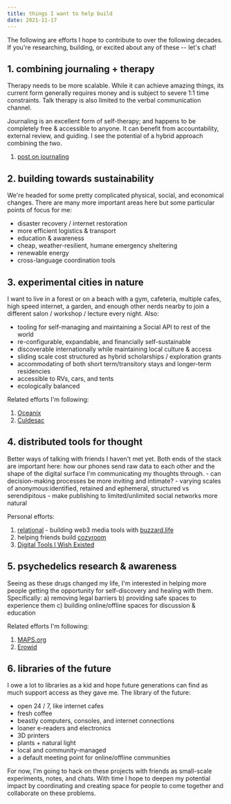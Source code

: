 ```yaml
---
title: things I want to help build
date: 2021-11-17
---
```


The following are efforts I hope to contribute to over the following decades. If you're researching, building, or excited about any of these -- let's chat!

## 1. combining journaling + therapy

Therapy needs to be more scalable. While it can achieve amazing things, its current form generally requires money and is subject to severe 1:1 time constraints. Talk therapy is also limited to the verbal communication channel.

Journaling is an excellent form of self-therapy; and happens to be completely free & accessible to anyone. It can benefit from accountability, external review, and guiding. I see the potential of a hybrid approach combining the two.

1. [post on journaling](/posts/journaling)

## 2. building towards sustainability

We're headed for some pretty complicated physical, social, and economical changes. There are many more important areas here but some particular points of focus for me:

- disaster recovery / internet restoration
- more efficient logistics & transport
- education & awareness
- cheap, weather-resilient, humane emergency sheltering
- renewable energy
- cross-language coordination tools

## 3. experimental cities in nature

I want to live in a forest or on a beach with a gym, cafeteria, multiple cafes, high speed internet, a garden, and enough other nerds nearby to join a different salon / workshop / lecture every night. Also:

- tooling for self-managing and maintaining a Social API to rest of the world
- re-configurable, expandable, and financially self-sustainable
- discoverable internationally while maintaining local culture & access
- sliding scale cost structured as hybrid scholarships / exploration grants
- accommodating of both short term/transitory stays and longer-term residencies
- accessible to RVs, cars, and tents
- ecologically balanced

Related efforts I'm following:

1.  [Oceanix](https://oceanixcity.com/)
2.  [Culdesac](https://culdesac.com/)

## 4. distributed tools for thought

Better ways of talking with friends I haven't met yet. Both ends of the stack are important here: how our phones send raw data to each other and the shape of the digital surface I'm communicating my thoughts through. - can decision-making processes be more inviting and intimate? - varying scales of anonymous:identified, retained and ephemeral, structured vs serendipitous - make publishing to limited/unlimited social networks more natural

Personal efforts:

1.  [relational](https://relational.fyi) - building web3 media tools with [buzzard.life](https://buzzard.life)
2.  helping friends build [cozyroom](https://twitter.com/cozyroom_xyz)
3.  [Digital Tools I Wish Existed](/posts/digital-tools)

## 5. psychedelics research & awareness

Seeing as these drugs changed my life, I'm interested in helping more people getting the opportunity for self-discovery and healing with them. Specifically:
a) removing legal barriers
b) providing safe spaces to experience them
c) building online/offline spaces for discussion & education

Related efforts I'm following:

1.  [MAPS.org](https://maps.org/)
2.  [Erowid](https://www.erowid.org/)

## 6. libraries of the future

I owe a lot to libraries as a kid and hope future generations can find as much support access as they gave me. The library of the future:

- open 24 / 7, like internet cafes
- fresh coffee
- beastly computers, consoles, and internet connections
- loaner e-readers and electronics
- 3D printers
- plants + natural light
- local and community-managed
- a default meeting point for online/offline communities

For now, I'm going to hack on these projects with friends as small-scale experiments, notes, and chats. With time I hope to deepen my potential impact by coordinating and creating space for people to come together and collaborate on these problems.
